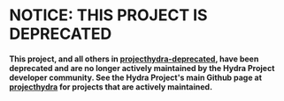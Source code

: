 # NOTICE: THIS PROJECT IS DEPRECATED

#### This project, and all others in [projecthydra-deprecated](http://github.com/projecthydra-deprecated), have been deprecated and are no longer actively maintained by the Hydra Project developer community. See the Hydra Project's main Github page at [projecthydra](http://github.com/projecthydra/) for projects that are actively maintained.